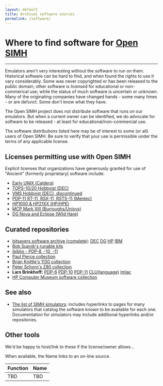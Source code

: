 ```yaml
---
layout: default
title: Archival software sources
permalink: /software/
---
```


# Where to find software for [Open SIMH](/)

---

Emulators aren't very interesting without the software to run on them.
Historical software can be hard to find, and when found the rights to use it vary considerably.
Some was never copyrighted or has been released to the public domain; other software is licensed for educational or non-commerical use; while the status of much software is uncertain or unknown.
Many of the originating companies have changed hands - some many times - or are defunct. Some don't know what they have.

The Open SIMH project does not distribute software that runs on our emulators.
But when a current owner can be identified, we do advocate for software to be released - at least for educational/non-commercial use.

The software distributions listed here may be of interest to some (or all) users of Open SIMH.  Be sure to verify that your use is permissible under the terms of any applicable license.

## Licenses permitting use with Open SIMH

Explicit licenses that organizations have generously granted for use of "Ancient" (formerly proprietary) software include:

- [Early UNIX (Caldera)](Caldera-license.pdf)
- [TOPS-10/20 Hobbyist (DEC)](../dec_36bit_license)
- [VMS Hobbyist (DEC), discontinued](../dec_vms_license)
- [PDP-11 RT-11, RSX-11, RSTS-11 (Mentec)](../mentec_license)
- [HP1000 & HP21XX (HP/HPE)](../HP1000-21XX_CHM_Source_Code_License_final.pdf)
- [MCP Mark XIII (Burroughs/Unisys)](../Unisys-B5500-Software-License.pdf)
- [DG Nova and Eclipse (Wild Hare)](../dg_nova_eclipse_license   )

## Curated repositories

- [bitsavers software archive (complete)](http://bitsavers.org/bits/): [DEC](http://bitsavers.org/bits/DEC/) [DG](http://bitsavers.org/bits/DataGeneral/) [HP](http://bitsavers.org/bits/HP/) [IBM](http://bitsavers.org/bits/IBM/)
- [Bob Supnik's runable kits](http://simh.trailing-edge.com/software.html)
- [ibiblio - PDP-8, -10, -11](http://www.ibiblio.org/pub/academic/computer-science/history/)
- [Paul Pierce collection](http://www.piercefuller.com/library/index.html)
- [Brian Knittle's 1130 collection](http://ibm1130.org/sw/)
- [Peter Schorn's Z80 collection](https://schorn.ch/altair.html)
- **Lars Brinkhoff:** [PDP-6](https://github.com/PDP-6) [PDP-10](https://github.com/PDP-10) [PDP-11](https://github.com/PDP-11) [CLU(language)](https://github.com/get-a-clu) [Imlac](https://github.com/larsbrinkhoff/imlac-software)
- [HP Computer Museum software collection](https://www.hpmuseum.net/collection_document.php#CS)

## See also

- [The list of SIMH simulators](../simulators): includes hyperlinks to pages for many simulators that catalog the software known to be available for each one.
Documentation for simulators may include additional hyperlinks and/or repositories.

## Other tools

We'd be happy to host/link to these if the license/owner allows...

When available, the Name links to an on-line source.

| Function | Name |
| -------- | ---- |
| TBD      | TBD  |
